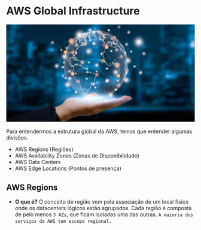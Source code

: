 # AWS Global Infrastructure

![AWS Global infrastructure](../imgs/AWS-Global-Infrastructure.png)

Para entendermos a estrutura global da AWS, temos que entender algumas divisões.

- AWS Regions (Regiões)
- AWS Availability Zones (Zonas de Disponibilidade)
- AWS Data Centers
- AWS Edge Locations (Pontos de presença)

## AWS Regions

- **O que é?** O conceito de região vem pela associação de um local físico onde os datacenters lógicos estão agrupados. Cada região é composta de pelo menos `3 AZs`, que ficam isoladas uma das outras. `A maioria dos serviços da AWS tem escopo regional.`
